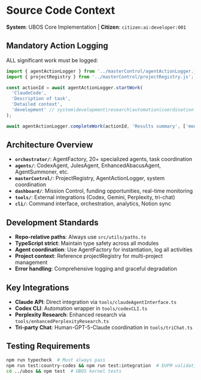 # Source Code Context
**System**: UBOS Core Implementation | **Citizen**: `citizen:ai:developer:001`

## **Mandatory Action Logging**
ALL significant work must be logged:
```typescript
import { agentActionLogger } from '../masterControl/agentActionLogger.js';
import { projectRegistry } from '../masterControl/projectRegistry.js';

const actionId = await agentActionLogger.startWork(
  'ClaudeCode', 
  'Description of task', 
  'Detailed context',
  'development' // system|development|research|automation|coordination
);

await agentActionLogger.completeWork(actionId, 'Results summary', ['modified/files.ts']);
```

## **Architecture Overview**
- **`orchestrator/`**: AgentFactory, 20+ specialized agents, task coordination
- **`agents/`**: CodexAgent, JulesAgent, EnhancedAbacusAgent, AgentSummoner, etc.
- **`masterControl/`**: ProjectRegistry, AgentActionLogger, system coordination
- **`dashboard/`**: Mission Control, funding opportunities, real-time monitoring
- **`tools/`**: External integrations (Codex, Gemini, Perplexity, tri-chat)
- **`cli/`**: Command interface, orchestration, analytics, Notion sync

## **Development Standards**
- **Repo-relative paths**: Always use `src/utils/paths.ts`
- **TypeScript strict**: Maintain type safety across all modules
- **Agent coordination**: Use AgentFactory for instantiation, log all activities  
- **Project context**: Reference projectRegistry for multi-project management
- **Error handling**: Comprehensive logging and graceful degradation

## **Key Integrations**
- **Claude API**: Direct integration via `tools/claudeAgentInterface.ts`
- **Codex CLI**: Automation wrapper in `tools/codexCLI.ts` 
- **Perplexity Research**: Enhanced research via `tools/enhancedPerplexityResearch.ts`
- **Tri-party Chat**: Human-GPT-5-Claude coordination in `tools/triChat.ts`

## **Testing Requirements**
```bash  
npm run typecheck  # Must always pass
npm run test:country-codes && npm run test:integration  # EUFM validation
cd ../ubos && npm test  # UBOS kernel tests
```